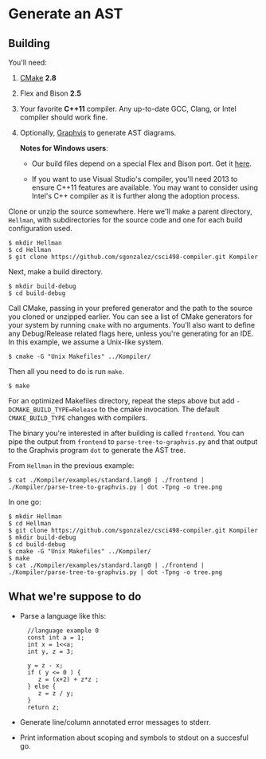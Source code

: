 Generate an AST
===============

Building
--------

You'll need:

1. [CMake](http://www.cmake.org/) **2.8**

2. Flex and Bison **2.5**

3. Your favorite **C++11** compiler. Any up-to-date GCC, Clang, or Intel compiler should work fine.

4. Optionally, [Graphvis](http://www.graphviz.org/) to generate AST diagrams.


    **Notes for Windows users**:

    - Our build files depend on a special Flex and Bison port. Get it [here](http://sourceforge.net/projects/winflexbison/).

    - If you want to use Visual Studio's compiler, you'll need 2013 to ensure C++11 features are available. You may want to consider using Intel's C++ compiler as it is further along the adoption process.

Clone or unzip the source somewhere. Here we'll make a parent directory, `Hellman`, with subdirectories for the source code and one for each build configuration used.

    $ mkdir Hellman
    $ cd Hellman
    $ git clone https://github.com/sgonzalez/csci498-compiler.git Kompiler

Next, make a build directory.

    $ mkdir build-debug
    $ cd build-debug

Call CMake, passing in your prefered generator and the path to the source you cloned or unzipped earlier. You can see a list of CMake generators for your system by running `cmake` with no arguments. You'll also want to define any Debug/Release related flags here, unless you're generating for an IDE. In this example, we assume a Unix-like system.

    $ cmake -G "Unix Makefiles" ../Kompiler/

Then all you need to do is run `make`.

    $ make

For an optimized Makefiles directory, repeat the steps above but add `-DCMAKE_BUILD_TYPE=Release` to the cmake invocation. The default `CMAKE_BUILD_TYPE` changes with compilers.

The binary you're interested in after building is called `frontend`. You can pipe the output from `frontend` to `parse-tree-to-graphvis.py` and that output to the Graphvis program `dot` to generate the AST tree.

From `Hellman` in the previous example:

    $ cat ./Kompiler/examples/standard.lang0 | ./frontend | ./Kompiler/parse-tree-to-graphvis.py | dot -Tpng -o tree.png

In one go:

    $ mkdir Hellman
    $ cd Hellman
    $ git clone https://github.com/sgonzalez/csci498-compiler.git Kompiler
    $ mkdir build-debug
    $ cd build-debug
    $ cmake -G "Unix Makefiles" ../Kompiler/
    $ make
    $ cat ./Kompiler/examples/standard.lang0 | ./frontend | ./Kompiler/parse-tree-to-graphvis.py | dot -Tpng -o tree.png

What we're suppose to do
------------------------

- Parse a language like this:

        //language example 0
        const int a = 1;
        int x = 1<<a;
        int y, z = 3;

        y = z - x;
        if ( y <= 0 ) {
           z = (x+2) + z*z ;
        } else {
           z = z / y;
        }
        return z;

- Generate line/column annotated error messages to stderr.

- Print information about scoping and symbols to stdout on a succesful go.

